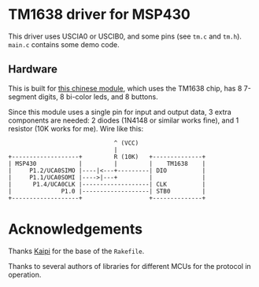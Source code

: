 TM1638 driver for MSP430
========================
This driver uses USCIA0 or USCIB0, and some pins (see `tm.c` and `tm.h`).
`main.c` contains some demo code.

Hardware
--------
This is built for [this chinese module](http://dx.com/p/81873), which uses the TM1638 chip, has 8 7-segment digits, 8 bi-color leds, and 8 buttons.

Since this module uses a single pin for input and output data, 3 extra components are needed: 2 diodes (1N4148 or similar works fine), and 1 resistor (10K works for me). Wire like this:

```
                              ^ (VCC)
                              |
+-------------------+         R (10K)   +--------------+
| MSP430            |         |         |    TM1638    |
|     P1.2/UCA0SIMO |----|<---+---------| DIO          |
|     P1.1/UCA0SOMI |---->|---+         |              |
|      P1.4/UCA0CLK |-------------------| CLK          |
|              P1.0 |-------------------| STB0         |
+-------------------+                   +--------------+
```

Acknowledgements
================
Thanks [Kaipi](https://github.com/sergiocampama) for the base of the `Rakefile`.

Thanks to several authors of libraries for different MCUs for the protocol in operation.
